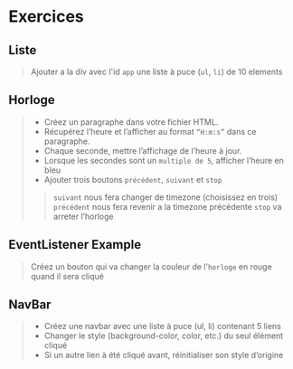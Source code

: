 # Exercices

## Liste
> Ajouter a la div avec l'id `app` une liste à puce (`ul`, `li`) de 10 elements

## Horloge
> - Créez un paragraphe dans votre fichier HTML. 
> - Récupérez l’heure et l’afficher au format `“H:m:s”` dans ce paragraphe.
> - Chaque seconde, mettre l’affichage de l’heure à jour. 
> - Lorsque les secondes sont un `multiple de 5`, afficher l’heure en bleu
> - Ajouter trois boutons `précédent`, `suivant` et `stop`
>> `suivant` nous fera changer de timezone (choisissez en trois) `précédent` nous fera revenir a la timezone précédente `stop` va arreter l’horloge

## EventListener Example
> Créez un bouton qui va changer la couleur de l'`horloge` en rouge quand il sera cliqué

## NavBar
> - Créez une navbar avec une liste à puce (ul, li) contenant 5 liens
> - Changer le style (background-color, color, etc.) du seul élément cliqué
> - Si un autre lien à été cliqué avant, réinitialiser son style d’origine